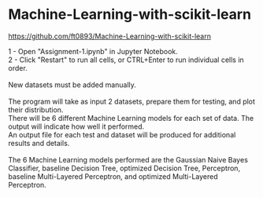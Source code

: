 # Machine-Learning-with-scikit-learn
https://github.com/ft0893/Machine-Learning-with-scikit-learn

1 - Open "Assignment-1.ipynb" in Jupyter Notebook.\
2 - Click "Restart" to run all cells, or CTRL+Enter to run individual cells in order.\
\
New datasets must be added manually.\
\
The program will take as input 2 datasets, prepare them for testing, and plot their distribution.\
There will be 6 different Machine Learning models for each set of data. The output will indicate how well it performed.\
An output file for each test and dataset will be produced for additional results and details.\
\
The 6 Machine Learning models performed are the Gaussian Naive Bayes Classifier, baseline Decision Tree, optimized Decision Tree, Perceptron, baseline Multi-Layered Perceptron, and optimized Multi-Layered Perceptron.
